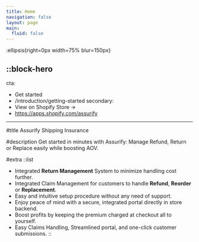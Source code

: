 ```yaml
---
title: Home
navigation: false
layout: page
main:
  fluid: false
---
```


:ellipsis{right=0px width=75% blur=150px}

::block-hero
---
cta:
  - Get started
  - /introduction/getting-started
secondary:
  - View on Shopify Store →
  - https://apps.shopify.com/assurify
---

#title
Assurify Shipping Insurance

#description
Get started in minutes with Assurify: Manage Refund, Return or Replace easily while boosting AOV.

#extra
  ::list
  - Integrated **Return Management** System to minimize handling cost further.
  - Integrated Claim Management for customers to handle **Refund**, **Reorder** or **Replacement**.
  - Easy and intuitive setup procedure without any need of support.
  - Enjoy peace of mind with a secure, integrated portal directly in store backend.
  - Boost profits by keeping the premium charged at checkout all to yourself.
  - Easy Claims Handling, Streamlined portal, and one-click customer submissions.
  ::


